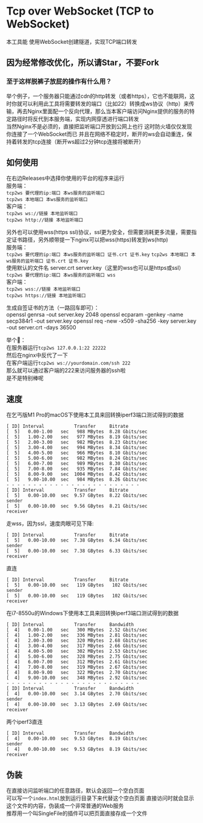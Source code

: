 # Tcp over WebSocket (TCP to WebSocket)
本工具能 使用WebSocket创建隧道，实现TCP端口转发  
## 因为经常修改优化，所以请Star，不要Fork  
### 至于这样脱裤子放屁的操作有什么用？  
举个例子，一个服务器只能通过cdn的http转发（或者https），它也不能联网，这时你就可以利用此工具将需要转发的端口（比如22）转换成ws协议（http）来传输，再去Nginx里面配一个反向代理，那么当本客户端访问Nginx提供的服务的特定路径时将反代到本服务端，实现内网穿透进行端口转发  
当然Nginx不是必须的，直接把监听端口开放到公网上也行
这时防火墙仅仅发现你连接了一个WebSocket而已
并且在网络不稳定时，断开的ws会自动重连，保持着转发的tcp连接（断开ws超过2分钟tcp连接将被断开）

## 如何使用
在右边Releases中选择你使用的平台的程序来运行  
服务端：  
`tcp2ws 要代理的ip:端口 本ws服务的监听端口`   
`tcp2ws 本地端口 本ws服务的监听端口`  
客户端：  
`tcp2ws ws://链接 本地监听端口`  
`tcp2ws http://链接 本地监听端口`  

另外也可以使用wss(https ssl)协议，ssl更为安全，但需要消耗更多流量，需要指定证书路径，另外顺带提一下nginx可以把wss(https)转发到ws(http)  
服务端：  
`tcp2ws 要代理的ip:端口 本ws服务的监听端口 证书.crt 证书.key`
`tcp2ws 本地端口 本ws服务的监听端口 证书.crt 证书.key`   
使用默认的文件名 server.crt server.key（这里的wss也可以是https或ssl）   
`tcp2ws 要代理的ip:端口 本ws服务的监听端口 wss`  
客户端：  
`tcp2ws wss://链接 本地监听端口`  
`tcp2ws https://链接 本地监听端口`  

生成自签证书的方法（一路回车即可）：  
openssl genrsa -out server.key 2048
openssl ecparam -genkey -name secp384r1 -out server.key
openssl req -new -x509 -sha256 -key server.key -out server.crt -days 36500

举个🌰：  
在服务器运行`tcp2ws 127.0.0.1:22 22222`  
然后在nginx中反代了一下  
在客户端运行`tcp2ws ws://yourdomain.com/ssh 222`  
那么就可以通过客户端的222来访问服务器的ssh啦  
是不是特别棒呢  

## 速度
在乞丐版M1 Pro的macOS下使用本工具来回转换iperf3端口测试得到的数据
```
[ ID] Interval           Transfer     Bitrate
[  5]   0.00-1.00   sec   988 MBytes  8.28 Gbits/sec
[  5]   1.00-2.00   sec   977 MBytes  8.19 Gbits/sec
[  5]   2.00-3.00   sec   982 MBytes  8.23 Gbits/sec
[  5]   3.00-4.00   sec   994 MBytes  8.34 Gbits/sec
[  5]   4.00-5.00   sec   966 MBytes  8.10 Gbits/sec
[  5]   5.00-6.00   sec   982 MBytes  8.24 Gbits/sec
[  5]   6.00-7.00   sec   989 MBytes  8.30 Gbits/sec
[  5]   7.00-8.00   sec   935 MBytes  7.84 Gbits/sec
[  5]   8.00-9.00   sec  1004 MBytes  8.42 Gbits/sec
[  5]   9.00-10.00  sec   984 MBytes  8.26 Gbits/sec
- - - - - - - - - - - - - - - - - - - - - - - - -
[ ID] Interval           Transfer     Bitrate
[  5]   0.00-10.00  sec  9.57 GBytes  8.22 Gbits/sec                  sender
[  5]   0.00-10.00  sec  9.56 GBytes  8.21 Gbits/sec                  receiver
```
走wss，因为ssl，速度肉眼可见下降:
```
[ ID] Interval           Transfer     Bitrate
[  5]   0.00-10.00  sec  7.38 GBytes  6.34 Gbits/sec                  sender
[  5]   0.00-10.00  sec  7.38 GBytes  6.33 Gbits/sec                  receiver
```
直连
```
[ ID] Interval           Transfer     Bitrate
[  5]   0.00-10.00  sec   119 GBytes   102 Gbits/sec                  sender
[  5]   0.00-10.00  sec   119 GBytes   102 Gbits/sec                  receiver
```
在i7-8550u的Windows下使用本工具来回转换iperf3端口测试得到的数据
```
[ ID] Interval           Transfer     Bandwidth
[  4]   0.00-1.00   sec   300 MBytes  2.52 Gbits/sec
[  4]   1.00-2.00   sec   336 MBytes  2.81 Gbits/sec
[  4]   2.00-3.00   sec   320 MBytes  2.68 Gbits/sec
[  4]   3.00-4.00   sec   317 MBytes  2.66 Gbits/sec
[  4]   4.00-5.00   sec   302 MBytes  2.53 Gbits/sec
[  4]   5.00-6.00   sec   328 MBytes  2.75 Gbits/sec
[  4]   6.00-7.00   sec   312 MBytes  2.61 Gbits/sec
[  4]   7.00-8.00   sec   319 MBytes  2.67 Gbits/sec
[  4]   8.00-9.00   sec   322 MBytes  2.70 Gbits/sec
[  4]   9.00-10.00  sec   348 MBytes  2.92 Gbits/sec
- - - - - - - - - - - - - - - - - - - - - - - - -
[ ID] Interval           Transfer     Bandwidth
[  4]   0.00-10.00  sec  3.14 GBytes  2.70 Gbits/sec                  sender
[  4]   0.00-10.00  sec  3.13 GBytes  2.69 Gbits/sec                  receiver
```
两个iperf3直连
```
[ ID] Interval           Transfer     Bandwidth
[  4]   0.00-10.00  sec  9.53 GBytes  8.19 Gbits/sec                  sender
[  4]   0.00-10.00  sec  9.53 GBytes  8.19 Gbits/sec                  receiver
```

## 伪装
在直接访问监听端口的任意路径，默认会返回一个空白页面  
可以写一个`index.html`放到运行目录下来代替这个空白页面
直接访问时就会显示这个文件的内容，伪装成一个非常普通的Web服务  
推荐用一个叫SingleFile的插件可以把页面直接存成一个文件